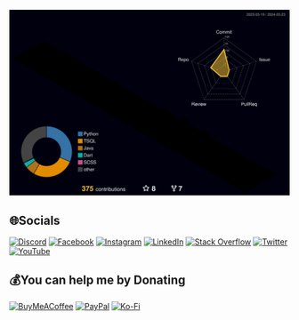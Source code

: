 ![](./profile-3d-contrib/profile-night-rainbow.svg)


## 🌐Socials
[![Discord](https://img.shields.io/badge/Discord-%237289DA.svg?logo=discord&logoColor=white)](htttps://discord.gg/https://discord.gg/4NqrXY2qR5) [![Facebook](https://img.shields.io/badge/Facebook-%231877F2.svg?logo=Facebook&logoColor=white)](https://facebook.com/edgawar.me.me) [![Instagram](https://img.shields.io/badge/Instagram-%23E4405F.svg?logo=Instagram&logoColor=white)](https://instagram.com/edgarrr16) [![LinkedIn](https://img.shields.io/badge/LinkedIn-%230077B5.svg?logo=linkedin&logoColor=white)](https://linkedin.com/in/nguyen-loc-tran-7919a8225) [![Stack Overflow](https://img.shields.io/badge/-Stackoverflow-FE7A16?logo=stack-overflow&logoColor=white)](https://stackoverflow.com/users/17022128) [![Twitter](https://img.shields.io/badge/Twitter-%231DA1F2.svg?logo=Twitter&logoColor=white)](https://twitter.com/EdgarTran16) [![YouTube](https://img.shields.io/badge/YouTube-%23FF0000.svg?logo=YouTube&logoColor=white)](https://youtube.com/c/UCxdw9w03JaNFtwOPKN7DR8A)


## 💰You can help me by Donating
[![BuyMeACoffee](https://img.shields.io/badge/Buy%20Me%20a%20Coffee-ffdd00?style=for-the-badge&logo=buy-me-a-coffee&logoColor=black)](https://buymeacoffee.com/edgawarignj) 
[![PayPal](https://img.shields.io/badge/PayPal-00457C?style=for-the-badge&logo=paypal&logoColor=white)](https://paypal.me/edgar170402) 
[![Ko-Fi](https://img.shields.io/badge/Ko--fi-F16061?style=for-the-badge&logo=ko-fi&logoColor=white)](https://ko-fi.com/edgar170402) 
